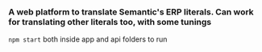 ### A web platform to translate Semantic's ERP literals. Can work for translating other literals too, with some tunings

`npm start` both inside app and api folders to run
